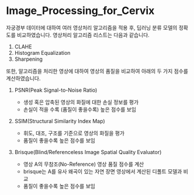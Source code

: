 # Image_Processing_for_Cervix

자궁경부 데이터에 대하여 여러 영상처리 알고리즘을 적용 후, 딥러닝 분류 모델의 정확도를 비교하였습니다.
영상처리 알고리즘 리스트는 다음과 같습니다.

1. CLAHE
2. Histogram Equalization
3. Sharpening

또한, 알고리즘을 처리한 영상에 대하여 영상의 품질을 비교하여 아래의 두 가지 점수를 계산하였습니다.

1. PSNR(Peak Signal-to-Noise Ratio)
    - 생성 혹은 압축된 영상의 화질에 대한 손실 정보를 평가
    - 손실이 적을 수록 (품질이 좋을수록) 높은 점수를 보임

2. SSIM(Structural Similarity Index Map)
    - 휘도, 대조, 구조를 기준으로 영상의 화질을 평가
    - 품질이 좋을수록 높은 점수를 보임

3. Brisque(Blind/Referenceless Image Spatial Quality Evaluator)
    - 영상 A의 무참조(No-Reference) 영상 품질 점수를 계산
    - brisque는 A를 유사 왜곡이 있는 자연 장면 영상에서 계산된 디폴트 모델과 비교
    - 품질이 좋을수록 높은 점수를 보임